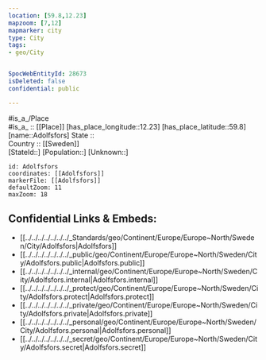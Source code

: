 ```yaml
---
location: [59.8,12.23] 
mapzoom: [7,12] 
mapmarker: city 
type: City
tags:
- geo/City


SpocWebEntityId: 28673
isDeleted: false
confidential: public

---
```

#is_a_/Place  
#is_a_ :: [[Place]] 
[has_place_longitude::12.23] 
[has_place_latitude::59.8] 
[name::Adolfsfors] 
State ::  
Country :: [[Sweden]]  
[StateId::] 
[Population::] 
[Unknown::] 


```leaflet
id: Adolfsfors
coordinates: [[Adolfsfors]] 
markerFile: [[Adolfsfors]] 
defaultZoom: 11 
maxZoom: 18
```


## Confidential Links & Embeds: 
- [[../../../../../../../_Standards/geo/Continent/Europe/Europe~North/Sweden/City/Adolfsfors|Adolfsfors]] 
- [[../../../../../../../_public/geo/Continent/Europe/Europe~North/Sweden/City/Adolfsfors.public|Adolfsfors.public]] 
- [[../../../../../../../_internal/geo/Continent/Europe/Europe~North/Sweden/City/Adolfsfors.internal|Adolfsfors.internal]] 
- [[../../../../../../../_protect/geo/Continent/Europe/Europe~North/Sweden/City/Adolfsfors.protect|Adolfsfors.protect]] 
- [[../../../../../../../_private/geo/Continent/Europe/Europe~North/Sweden/City/Adolfsfors.private|Adolfsfors.private]] 
- [[../../../../../../../_personal/geo/Continent/Europe/Europe~North/Sweden/City/Adolfsfors.personal|Adolfsfors.personal]] 
- [[../../../../../../../_secret/geo/Continent/Europe/Europe~North/Sweden/City/Adolfsfors.secret|Adolfsfors.secret]] 
